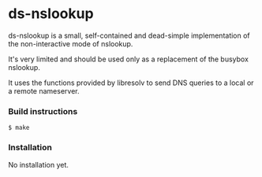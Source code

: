 # ds-nslookup

ds-nslookup is a small, self-contained and dead-simple implementation of the non-interactive mode of nslookup.

It's very limited and should be used only as a replacement of the busybox nslookup.

It uses the functions provided by libresolv to send DNS queries to a local or a remote nameserver.

### Build instructions
```
$ make
```

### Installation

No installation yet.
